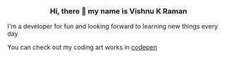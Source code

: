 ### **<p align="center">Hi, there 👋 my name is Vishnu K Raman</p>**
I'm a developer for fun and looking forward to learning new things every day

You can check out my coding art works in <a href="https://codepen.io/viuk/pens/popular">codepen</a>

<!--
**vishnuk7/vishnuk7** is a ✨ _special_ ✨ repository because its `README.md` (this file) appears on your GitHub profile.

Here are some ideas to get you started:

- 🔭 I’m currently working on ...
- 🌱 I’m currently learning ...
- 👯 I’m looking to collaborate on ...
- 🤔 I’m looking for help with ...
- 💬 Ask me about ...
- 📫 How to reach me: ...
- 😄 Pronouns: ...
- ⚡ Fun fact: ...
-->

